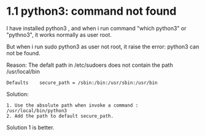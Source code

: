 # 1.1 python3: command not found
I have installed python3 , and when i run command "which python3" or "pythno3", it 
works normally as user root.

But when i run sudo python3 as user not root, it raise the error: python3 can not 
be found.

Reason: The defalt path in /etc/sudoers does not contain the path /usr/local/bin
```
Defaults    secure_path = /sbin:/bin:/usr/sbin:/usr/bin
```
Solution:
```
1. Use the absolute path when invoke a command : /usr/local/bin/python3
2. Add the path to default secure_path.

```

Solution 1 is better.
